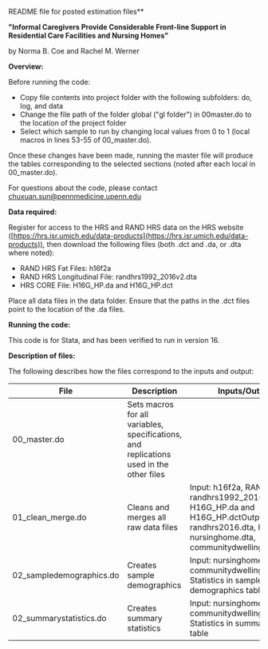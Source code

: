 README file for posted estimation files**

**&quot;Informal Caregivers Provide Considerable Front-line Support in Residential Care Facilities and Nursing Homes&quot;**

by Norma B. Coe and Rachel M. Werner

**Overview:**

Before running the code:

- Copy file contents into project folder with the following subfolders: do, log, and data
- Change the file path of the folder global (&quot;gl folder&quot;) in 00master.do to the location of the project folder
- Select which sample to run by changing local values from 0 to 1 (local macros in lines 53-55 of 00\_master.do).

Once these changes have been made, running the master file will produce the tables corresponding to the selected sections (noted after each local in 00\_master.do).

For questions about the code, please contact chuxuan.sun@pennmedicine.upenn.edu

**Data required:**

Register for access to the HRS and RAND HRS data on the HRS website ([https://hrs.isr.umich.edu/data-products](https://hrs.isr.umich.edu/data-products)), then download the following files (both .dct and .da, or .dta where noted):

- RAND HRS Fat Files: h16f2a
- RAND HRS Longitudinal File: randhrs1992\_2016v2.dta
- HRS CORE File: H16G\_HP.da and H16G\_HP.dct

Place all data files in the data folder. Ensure that the paths in the .dct files point to the location of the .da files.

**Running the code:**

This code is for Stata, and has been verified to run in version 16.

**Description of files:**

The following describes how the files correspond to the inputs and output:

| File | Description | Inputs/Outputs | Notes |
| --- | --- | --- | --- |
| 00\_master.do | Sets macros for all variables, specifications, and replications used in the other files | | Only edit the global folder and the individual global macros |
| 01\_clean\_merge.do | Cleans and merges all raw data files | Input: h16f2a, RAND HRS randhrs1992\_2016v2.dta, H16G\_HP.da and H16G\_HP.dctOutput: randhrs2016.dta, helper.dta, nursinghome.dta, communitydwelling,dta |
| 02\_sampledemographics.do | Creates sample demographics | Input: nursinghome.dta, communitydwelling.dtaOutput: Statistics in sample demographics table |
| 02\_summarystatistics.do | Creates summary statistics | Input: nursinghome.dta, communitydwelling.dtaOutput: Statistics in summary statistic table |
